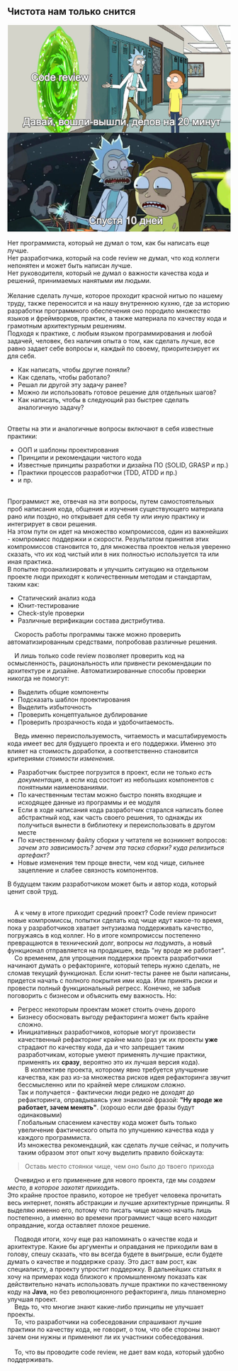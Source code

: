 ## Чистота нам только снится

![](./code-review-rick-and-morty.png)

Нет программиста, который не думал о том, как бы написать еще лучше.
<br>Нет разработчика, который на code review не думал, что код коллеги непонятен и может быть написан лучше.
<br>Нет руководителя, который не думал о важности качества кода и решений, принимаемых нанятыми им людьми.
<br><br>Желание сделать лучше, которое проходит красной нитью по нашему труду, также переносится и на нашу внутреннюю
кухню, где за историю разработки программного обеспечения оно породило множество языков и фреймворков, практик, а также
материала по качеству кода и грамотным архитектурным решениям.
<br>Подходя к практике, с любым языком программирования и любой задачей, человек, без наличия опыта о том,
как сделать лучше, все равно задает себе вопросы и, каждый по своему, приоритезирует их для себя.
- Как написать, чтобы другие поняли?
- Как сделать, чтобы работало?
- Решал ли другой эту задачу ранее?
- Можно ли использовать готовое решение для отдельных шагов?
- Как написать, чтобы в следующий раз быстрее сделать аналогичную задачу?

<br>Ответы на эти и аналогичные вопросы включают в себя известные практики:
- ООП и шаблоны проектирования
- Принципи и рекомендации чистого кода
- Известные принципы разработки и дизайна ПО (SOLID, GRASP и пр.)
- Практики процессов разработчки (TDD, ATDD и пр.)
- и пр.

<br>Программист же, отвечая на эти вопросы, путем самостоятельных проб написания кода, общения и
изучения существующего материала рано или поздно, но открывает для себя ту или иную практику и интегрирует
в свои решения. 
<br>На этом пути он идет на множество компромиссов, один из важнейших - компромисс поддержки и скорости.
Результатом принятия этих компромиссов становится то, для множества проектов нельзя уверенно сказать, что их код чистый
или в них полностью используется та или иная практика.
<br>В попытке проанализировать и улучшить ситуацию на отдельном проекте люди приходят к
количественным методам и стандартам, таким как:
- Статический анализ кода
- Юнит-тестирование
- Check-style проверки
- Различные верификации состава дистрибутива.

&nbsp;&nbsp;&nbsp;&nbsp;Скорость работы программы также можно проверить автоматизированным средствами, попробовав различные решения.

&nbsp;&nbsp;&nbsp;&nbsp;И лишь только code review позволяет проверить код на осмысленность, рациональность или привнести
рекомендации по архитектуре и дизайне. Автоматизированные способы проверки никогда не помогут:
- Выделить общие компоненты
- Подсказать шаблон проектирования
- Выделить избыточность
- Проверить концептуальное дублирование
- Проверить прозрачность кода и удобочитаемость.

&nbsp;&nbsp;&nbsp;&nbsp;Ведь именно переиспользуемость, читаемость и масштабируемость кода имеет вес для будущего проекта и его поддержки.
Именно это влияет на стоимость доработки, а соответственно становится критериями *стоимости изменения*.
- Разработчик быстрее погрузится в проект, если не только _есть документация_, а если код состоит из небольших компонентов с понятными наименованиями.
- По качественным тестам можно быстро понять входящие и исходящее данные из программы и ее модуля
- Если в ходе написания кода разработчик старался написать более абстрактный код, как часть своего решения, то однажды их получиться
вынести в библиотеку и переиспользовать в другом месте
- По качественному файлу сборки у читателя не возникнет вопросов: _зачем это зависимость? зачем эта таска сборки? куда релизиться артефакт?_
- Новые изменения тем проще внести, чем код чище, сильнее зацепление и слабее связность компонентов.

В будущем таким разработчиком может быть и автор кода, который ценит свой труд. 

<br>&nbsp;&nbsp;&nbsp;&nbsp;А к чему в итоге приходит средний проект? Code review приносит новые компромиссы, попытки сделать код чище идут какое-то время,
пока у разработчиков хватает энтузиазма поддерживать качество, погружаясь в код коллег.
Но в итоге компромиссы постепенно превращаются в технический долг, вопросы _на подумать_, а новый функционал отправляется на продакшен, ведь
"ну вроде же работает".
<br>&nbsp;&nbsp;&nbsp;&nbsp;Со временем, для упрощения поддержки проекта разработчики начинают думать о рефакторинге, который теперь нужно сделать,
не сломав текущий функционал. Если юнит-тесты ранее не были написаны, придется начать с полного покрытия ими кода. Или принять риски и провести полный функциональный регресс.
Конечно, не забыв поговорить с бизнесом и объяснить ему важность. Но:
- Регресс некоторым проектам может стоить очень дорого
- Бизнесу обосновать выгоду рефакторинга может быть крайне сложно. 
- Инициативных разработчиков, которые могут произвести качественный рефакторинг крайне мало (раз уж их проекты **уже** страдают по качеству кода, да и что запрещает таким разработчикам, которые умеют применять лучшие практики, применять их **сразу**, вероятно это их лучшая версия кода).
<br>&nbsp;&nbsp;&nbsp;&nbsp;В коллективе проекта, которому явно требуется улучшение качества, как раз из-за множества рисков идея рефакторинга звучит бессмысленно или по крайней мере
_слишком сложно_. 
<br>Так и получается - фактически люди редко не доходят до рефакторинга, оправдываясь уже знакомой фразой: **"Ну вроде же работает, зачем менять"**. (хорошо если две фразы будут одинаковыми)
<br>Глобальным спасением качеству кода может быть только увеличение фактического опыта по улучшению качества кода у каждого программиста.
<br>Из множества рекомендаций, как сделать лучше сейчас, и получить таким образом этот опыт хочу выделить правило бойскаута:
> Оставь место стоянки чище, чем оно было до твоего прихода

&nbsp;&nbsp;&nbsp;&nbsp;Очевидно и его применение для нового проекта, где мы _создаем место, в которое захотят приходить_.
<br>Это крайне простое правило, которое не требует человека прочитать весь интернет, понять абстракции и лучшие архитектурные принципы.
Я выделяю именно его, потому что писать чище можно начать лишь постепенно, а именно во времени программист чаще всего находит оправдание, когда
оставляет плохое решение.

&nbsp;&nbsp;&nbsp;&nbsp;Подводя итоги, хочу еще раз напоминать о качестве кода и архитектуре. Какие бы аргументы и оправдания не приходили вам в голову,
спешу сказать, что вы всегда будете в выигрыше, если будете думать о качестве и поддержке сразу. Это даст вам рост, как специалисту, а проекту упростит поддержку.
В дальнейших статьях я хочу на примерах кода близкого к промышленному показать как действительно начать использовать лучше практики по качественному коду на **Java**,
но без революционного рефакторинга, лишь планомерно улучшая проект.
<br>&nbsp;&nbsp;&nbsp;&nbsp;Ведь то, что многие знают какие-либо принципы не улучшает проекты.
<br>&nbsp;&nbsp;&nbsp;&nbsp;То, что разработчики на собеседовании спрашивают лучшие практики по качеству кода, не говорит, о том, что обе стороны знают зачем они нужны
и применяют ли их участники собеседования.  
<br>&nbsp;&nbsp;&nbsp;&nbsp;То, что вы проводите code review, не дает вам кода, который удобно поддерживать.





